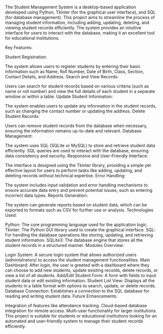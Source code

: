 The Student Management System is a desktop-based application developed using Python, Tkinter (for the graphical user interface), and SQL (for database management). This project aims to streamline the process of managing student information, including adding, updating, deleting, and viewing student records efficiently. The system provides an intuitive interface for users to interact with the database, making it an excellent tool for educational institutions.

Key Features:

Student Registration:

The system allows users to register students by entering their basic information such as Name, Roll Number, Date of Birth, Class, Section, Contact Details, and Address.
Search and View Records:

Users can search for student records based on various criteria (such as name or roll number) and view the full details of each student in a separate window or within a table.
Update Student Information:

The system enables users to update any information in the student records, such as changing the contact number or updating the address.
Delete Student Records:

Users can remove student records from the database when necessary, ensuring the information remains up-to-date and relevant.
Database Management:

The system uses SQL (SQLite or MySQL) to store and retrieve student data efficiently. SQL queries are used to interact with the database, ensuring data consistency and security.
Responsive and User-Friendly Interface:

The interface is designed using the Tkinter library, providing a simple yet effective layout for users to perform tasks like adding, updating, and deleting records without technical expertise.
Error Handling:

The system includes input validation and error handling mechanisms to ensure accurate data entry and prevent potential issues, such as entering incorrect data types.
Reports Generation:

The system can generate reports based on student data, which can be exported to formats such as CSV for further use or analysis.
Technologies Used:

Python: The core programming language used for the application logic.
Tkinter: The Python GUI library used to create the graphical interface.
SQL: For handling the database operations like storing, updating, and retrieving student information.
SQLite3: The database engine that stores all the student records in a structured manner.
Modules Overview:

Login System: A secure login system that allows authorized users (administrators) to access the student management functionalities.
Main Dashboard: After login, the user is greeted with a dashboard where they can choose to add new students, update existing records, delete records, or view a list of all students.
Add/Edit Student Form: A form with fields to input student data or edit existing information.
Student List View: Displays all the students in a table format with options to search, update, or delete records.
Database Connection: Establishes a connection to the SQL database for reading and writing student data.
Future Enhancements:

Integration of features like attendance tracking.
Cloud-based database integration for remote access.
Multi-user functionality for larger institutions.
This project is suitable for students or educational institutions looking for an automated and user-friendly system to manage their student records efficiently.
